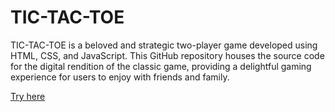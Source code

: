 # TIC-TAC-TOE
TIC-TAC-TOE is a beloved and strategic two-player game developed using HTML, CSS, and JavaScript. This GitHub repository houses the source code for the digital rendition of the classic game, providing a delightful gaming experience for users to enjoy with friends and family.

<a href = "https://shu4bham-tic-tac-toe.vercel.app/">Try here </a>